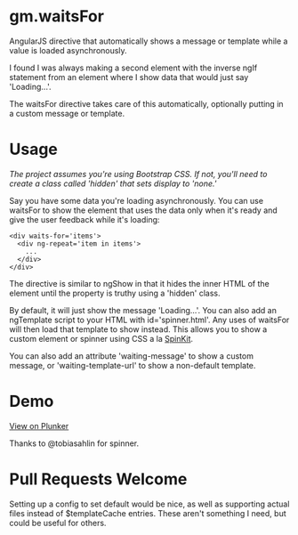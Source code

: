 # gm.waitsFor
AngularJS directive that automatically shows a message or template while a value is loaded asynchronously.

I found I was always making a second element with the inverse ngIf statement from an element where I show data that would just say 'Loading...'.

The waitsFor directive takes care of this automatically, optionally putting in a custom message or template.

# Usage

*The project assumes you're using Bootstrap CSS. If not, you'll need to create a class called 'hidden' that sets display to 'none.'*

Say you have some data you're loading asynchronously. You can use waitsFor to show the element that uses the data only when it's ready and give the user feedback while it's loading:

    <div waits-for='items'>
      <div ng-repeat='item in items'>
        ...
      </div>
    </div>

The directive is similar to ngShow in that it hides the inner HTML of the element until the property is truthy using a 'hidden' class.

By default, it will just show the message 'Loading...'. You can also add an ngTemplate script to your HTML with id='spinner.html'. Any uses of waitsFor will then load that template to show instead. This allows you to show a custom element or spinner using CSS a la [SpinKit](https://github.com/tobiasahlin/SpinKit).

You can also add an attribute 'waiting-message' to show a custom message, or 'waiting-template-url' to show a non-default template.

# Demo
[View on Plunker](http://plnkr.co/edit/2zUf8keccySHhxyEebEr?p=preview)

Thanks to @tobiasahlin for spinner.

# Pull Requests Welcome

Setting up a config to set default would be nice, as well as supporting actual files instead of $templateCache entries. These aren't something I need, but could be useful for others.
